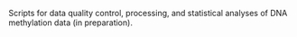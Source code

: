 Scripts for data quality control, processing, and statistical analyses of DNA methylation data (in preparation).
